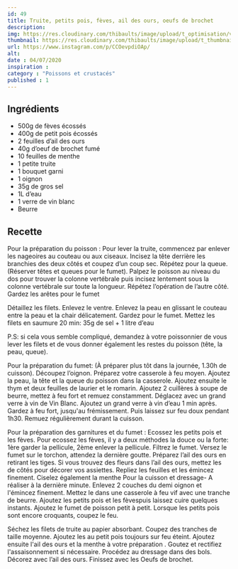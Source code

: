 ```yaml
---
id: 49
title: Truite, petits pois, fèves, ail des ours, oeufs de brochet 
description: 
img: https://res.cloudinary.com/thibaults/image/upload/t_optimisation/v1600509344/Recipes/20200704_truite.jpg
thumbnail: https://res.cloudinary.com/thibaults/image/upload/t_thumbnail_josie/v1600509344/Recipes/20200704_truite.jpg
url: https://www.instagram.com/p/CCOevpdiOAp/
alt: 
date : 04/07/2020
inspiration :
category : "Poissons et crustacés"
published : 1
---
```


## Ingrédients
 - 500g de fèves écossés
 - 400g de petit pois écossés
 - 2 feuilles d’ail des ours
 - 40g d’oeuf de brochet fumé
 - 10 feuilles de menthe
 - 1 petite truite
 - 1 bouquet garni
 - 1 oignon
 - 35g de gros sel
 - 1L d’eau
 - 1 verre de vin blanc
 - Beurre

## Recette
Pour la préparation du poisson :
Pour lever la truite, commencez par enlever les nageoires au couteau ou aux ciseaux. Incisez la tête derrière les branchies des deux côtés et coupez d’un coup sec. Répétez pour la queue. (Réserver têtes et queues pour le fumet). Palpez le poisson au niveau du dos pour trouver la colonne vertébrale puis incisez lentement sous la colonne vertébrale sur toute la longueur. Répétez l’opération de l’autre côté. Gardez les arêtes pour le fumet

Détaillez les filets. Enlevez le ventre. Enlevez la peau en glissant le couteau entre la peau et la chair délicatement. Gardez pour le fumet. Mettez les filets en saumure 20 min: 35g de sel + 1 litre d’eau

P.S: si cela vous semble compliqué, demandez à votre poissonnier de vous lever les filets et de vous donner également les restes du poisson (tête, la peau, queue).

Pour la préparation du fumet: (À préparer plus tôt dans la journée, 1.30h de cuisson).
Découpez l’oignon. Préparez votre casserole à feu moyen. Ajoutez la peau, la tête et la queue du poisson dans la casserole. Ajoutez ensuite le thym et deux feuilles de laurier et le romarin. Ajoutez 2 cuillères à soupe de beurre, mettez à feu fort et remuez constamment. Déglacez avec un grand verre à vin de Vin Blanc. Ajoutez un grand verre à vin d’eau 1 min après. Gardez à feu fort, jusqu'au frémissement. Puis laissez sur feu doux pendant 1h30. Remuez régulièrement durant la cuisson.

Pour la préparation des garnitures et du fumet :
Ecossez les petits pois et les fèves. Pour ecossez les fèves, il y a deux méthodes la douce ou la forte: 1ère garder la pellicule, 2ème enlever la pellicule. Filtrez le fumet. Versez le fumet sur le torchon, attendez la dernière goutte. Préparez l’ail des ours en retirant les tiges. Si vous trouvez des fleurs dans l’ail des ours, mettez les de côtés pour décorer vos assiettes. Repliez les feuilles et les émincez finement. Ciselez également la menthe Pour la cuisson et dressage- A réaliser à la dernière minute. Enlevez 2 couches du demi oignon et l'émincez finement. Mettez le dans une casserole à feu vif avec une tranche de beurre. Ajoutez les petits pois et les fèvespuis laissez cuire quelques instants. Ajoutez le fumet de poisson petit à petit. Lorsque les petits pois sont encore croquants, coupez le feu.

Séchez les filets de truite au papier absorbant. Coupez des tranches de taille moyenne. Ajoutez les au petit pois toujours sur feu éteint.
Ajoutez ensuite l'ail des ours et la menthe à votre préparation . Goutez et rectifiez l'assaisonnement si nécessaire. Procédez au dressage dans des bols. Décorez avec l’ail des ours. Finissez avec les Oeufs de brochet.